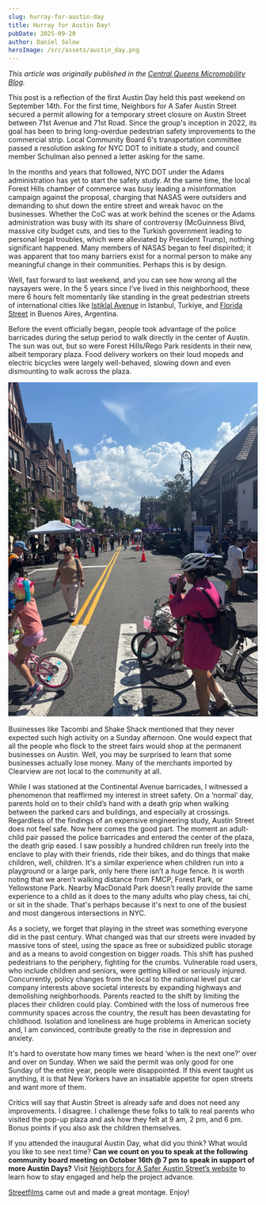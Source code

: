 ```yaml
---
slug: hurray-for-austin-day
title: Hurray for Austin Day!
pubDate: 2025-09-20
author: Daniel Solow
heroImage: /src/assets/austin_day.png
---
```


*This article was originally published in the [Central Queens Micromobility Blog](https://centralqueensmicro.wordpress.com/2025/09/20/hooray-for-austin-day/).*

This post is a reflection of the first Austin Day held this past weekend on September 14th. For the first time, Neighbors for A Safer Austin Street secured a permit allowing for a temporary street closure on Austin Street between 71st Avenue and 71st Road. Since the group's inception in 2022, its goal has been to bring long-overdue pedestrian safety improvements to the commercial strip. Local Community Board 6's transportation committee passed a resolution asking for NYC DOT to initiate a study, and council member Schulman also penned a letter asking for the same.

In the months and years that followed, NYC DOT under the Adams administration has yet to start the safety study. At the same time, the local Forest Hills chamber of commerce was busy leading a misinformation campaign against the proposal, charging that NASAS were outsiders and demanding to shut down the entire street and wreak havoc on the businesses. Whether the CoC was at work behind the scenes or the Adams administration was busy with its share of controversy (McGuinness Blvd, massive city budget cuts, and ties to the Turkish government leading to personal legal troubles, which were alleviated by President Trump), nothing significant happened. Many members of NASAS began to feel dispirited; it was apparent that too many barriers exist for a normal person to make any meaningful change in their communities. Perhaps this is by design.

Well, fast forward to last weekend, and you can see how wrong all the naysayers were. In the 5 years since I’ve lived in this neighborhood, these mere 6 hours felt momentarily like standing in the great pedestrian streets of international cities like [Istiklal Avenue](https://en.wikipedia.org/wiki/%C4%B0stiklal_Avenue) in Istanbul, Turkiye, and [Florida Street](https://en.wikipedia.org/wiki/Florida_Street) in Buenos Aires, Argentina.

Before the event officially began, people took advantage of the police barricades during the setup period to walk directly in the center of Austin. The sun was out, but so were Forest Hills/Rego Park residents in their new, albeit temporary plaza. Food delivery workers on their loud mopeds and electric bicycles were largely well-behaved, slowing down and even dismounting to walk across the plaza.

![](public/f1fbf37801a581c0aad9124735707215_MD5.jpg)

Businesses like Tacombi and Shake Shack mentioned that they never expected such high activity on a Sunday afternoon. One would expect that all the people who flock to the street fairs would shop at the permanent businesses on Austin. Well, you may be surprised to learn that some businesses actually lose money. Many of the merchants imported by Clearview are not local to the community at all.

While I was stationed at the Continental Avenue barricades, I witnessed a phenomenon that reaffirmed my interest in street safety. On a ‘normal’ day, parents hold on to their child’s hand with a death grip when walking between the parked cars and buildings, and especially at crossings. Regardless of the findings of an expensive engineering study, Austin Street does not feel safe. Now here comes the good part. The moment an adult-child pair passed the police barricades and entered the center of the plaza, the death grip eased. I saw possibly a hundred children run freely into the enclave to play with their friends, ride their bikes, and do things that make children, well, children. It's a similar experience when children run into a playground or a large park, only here there isn’t a huge fence. It is worth noting that we aren’t walking distance from FMCP, Forest Park, or Yellowstone Park. Nearby MacDonald Park doesn’t really provide the same experience to a child as it does to the many adults who play chess, tai chi, or sit in the shade. That's perhaps because it's next to one of the busiest and most dangerous intersections in NYC.

As a society, we forget that playing in the street was something everyone did in the past century. What changed was that our streets were invaded by massive tons of steel, using the space as free or subsidized public storage and as a means to avoid congestion on bigger roads. This shift has pushed pedestrians to the periphery, fighting for the crumbs. Vulnerable road users, who include children and seniors, were getting killed or seriously injured. Concurrently, policy changes from the local to the national level put car company interests above societal interests by expanding highways and demolishing neighborhoods. Parents reacted to the shift by limiting the places their children could play. Combined with the loss of numerous free community spaces across the country, the result has been devastating for childhood. Isolation and loneliness are huge problems in American society and, I am convinced, contribute greatly to the rise in depression and anxiety.

It's hard to overstate how many times we heard ‘when is the next one?’ over and over on Sunday. When we said the permit was only good for one Sunday of the entire year, people were disappointed. If this event taught us anything, it is that New Yorkers have an insatiable appetite for open streets and want more of them.

Critics will say that Austin Street is already safe and does not need any improvements. I disagree. I challenge these folks to talk to real parents who visited the pop-up plaza and ask how they felt at 9 am, 2 pm, and 6 pm. Bonus points if you also ask the children themselves.

If you attended the inaugural Austin Day, what did you think? What would you like to see next time? **Can we count on you to speak at the following community board meeting on October 16th @ 7 pm to speak in support of more Austin Days?** Visit [Neighbors for A Safer Austin Street’s website](https://www.asaferaustinstreet.com/) to learn how to stay engaged and help the project advance.

[Streetfilms](https://nyc.streetsblog.org/2025/09/19/friday-video-a-brief-look-at-what-austin-street-could-be) came out and made a great montage. Enjoy!